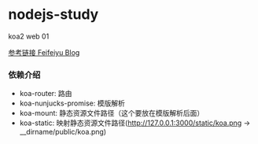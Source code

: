 # nodejs-study

koa2 web 01

[参考链接 Feifeiyu Blog](https://feifeiyum.github.io/categories/node/)

### 依赖介绍  

- koa-router: 路由  
- koa-nunjucks-promise: 模版解析  
- koa-mount: 静态资源文件路径（这个要放在模版解析后面）  
- koa-static: 映射静态资源文件路径(http://127.0.0.1:3000/static/koa.png -> __dirname/public/koa.png)  
